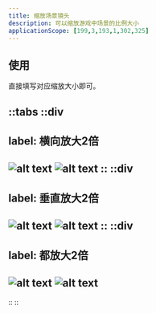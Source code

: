 ```yaml
---
title: 缩放场景镜头
description: 可以缩放游戏中场景的比例大小
applicationScope: [199,3,193,1,302,325]
---
```


## 使用

直接填写对应缩放大小即可。

::tabs
  ::div
  ---
  label: 横向放大2倍
  ---
  ![alt text](https://cdn.gcw.wiki/gcw/image/zh_hans/commands/scene/zoomscenecamera/image.png)
  ![alt text](https://cdn.gcw.wiki/gcw/image/zh_hans/commands/scene/zoomscenecamera/image-1.png)
  ::
  ::div
  ---
  label: 垂直放大2倍
  ---
  ![alt text](https://cdn.gcw.wiki/gcw/image/zh_hans/commands/scene/zoomscenecamera/image-2.png)
  ![alt text](https://cdn.gcw.wiki/gcw/image/zh_hans/commands/scene/zoomscenecamera/image-3.png)
  ::
  ::div
  ---
  label: 都放大2倍
  ---
  ![alt text](https://cdn.gcw.wiki/gcw/image/zh_hans/commands/scene/zoomscenecamera/image-4.png)
  ![alt text](https://cdn.gcw.wiki/gcw/image/zh_hans/commands/scene/zoomscenecamera/image-5.png)
  ---
  ::
::
